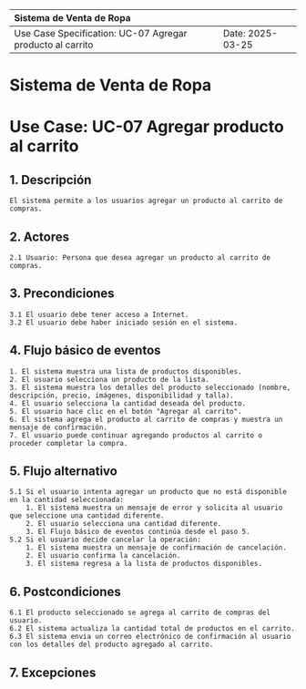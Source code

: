| Sistema de Venta de Ropa |  |
| :--------- | --------- |
| Use Case Specification: UC-07 Agregar producto al carrito | Date: 2025-03-25 |

# Sistema de Venta de Ropa
# Use Case: UC-07 Agregar producto al carrito

## 1. Descripción
    El sistema permite a los usuarios agregar un producto al carrito de compras.

## 2. Actores
    2.1 Usuario: Persona que desea agregar un producto al carrito de compras.

## 3. Precondiciones
    3.1 El usuario debe tener acceso a Internet.
    3.2 El usuario debe haber iniciado sesión en el sistema.

## 4. Flujo básico de eventos
    1. El sistema muestra una lista de productos disponibles.
    2. El usuario selecciona un producto de la lista.
    3. El sistema muestra los detalles del producto seleccionado (nombre, descripción, precio, imágenes, disponibilidad y talla).
    4. El usuario selecciona la cantidad deseada del producto.
    5. El usuario hace clic en el botón "Agregar al carrito".
    6. El sistema agrega el producto al carrito de compras y muestra un mensaje de confirmación.
    7. El usuario puede continuar agregando productos al carrito o proceder completar la compra.

## 5. Flujo alternativo
    5.1 Si el usuario intenta agregar un producto que no está disponible en la cantidad seleccionada:
        1. El sistema muestra un mensaje de error y solicita al usuario que seleccione una cantidad diferente.
        2. El usuario selecciona una cantidad diferente.
        3. El Flujo básico de eventos continúa desde el paso 5.
    5.2 Si el usuario decide cancelar la operación:
        1. El sistema muestra un mensaje de confirmación de cancelación.
        2. El usuario confirma la cancelación.
        3. El sistema regresa a la lista de productos disponibles.

## 6. Postcondiciones
    6.1 El producto seleccionado se agrega al carrito de compras del usuario.
    6.2 El sistema actualiza la cantidad total de productos en el carrito.
    6.3 El sistema envia un correo electrónico de confirmación al usuario con los detalles del producto agregado al carrito.

## 7. Excepciones
